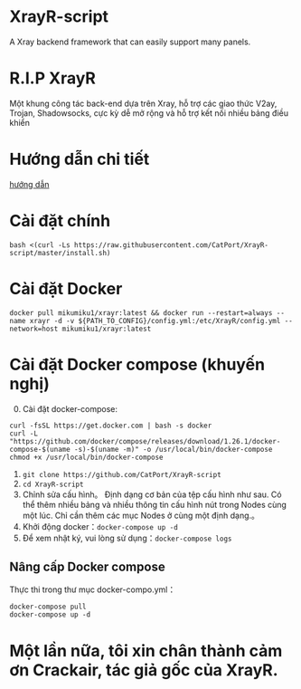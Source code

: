 # XrayR-script
A Xray backend framework that can easily support many panels.

# R.I.P XrayR

Một khung công tác back-end dựa trên Xray, hỗ trợ các giao thức V2ay, Trojan, Shadowsocks, cực kỳ dễ mở rộng và hỗ trợ kết nối nhiều bảng điều khiển

# Hướng dẫn chi tiết

[hướng dẫn](https://crackair.gitbook.io/xrayr-project/)

# Cài đặt chính

```
bash <(curl -Ls https://raw.githubusercontent.com/CatPort/XrayR-script/master/install.sh)
```

# Cài đặt Docker
```
docker pull mikumiku1/xrayr:latest && docker run --restart=always --name xrayr -d -v ${PATH_TO_CONFIG}/config.yml:/etc/XrayR/config.yml --network=host mikumiku1/xrayr:latest
```
# Cài đặt Docker compose (khuyến nghị)
0. Cài đặt docker-compose: 
```
curl -fsSL https://get.docker.com | bash -s docker
curl -L "https://github.com/docker/compose/releases/download/1.26.1/docker-compose-$(uname -s)-$(uname -m)" -o /usr/local/bin/docker-compose
chmod +x /usr/local/bin/docker-compose
```

1. `git clone https://github.com/CatPort/XrayR-script`
2. `cd XrayR-script`
3. Chỉnh sửa cấu hình。
Định dạng cơ bản của tệp cấu hình như sau. Có thể thêm nhiều bảng và nhiều thông tin cấu hình nút trong Nodes cùng một lúc. Chỉ cần thêm các mục Nodes ở cùng một định dạng.。
4. Khởi động docker：`docker-compose up -d`
5. Để xem nhật ký, vui lòng sử dụng：`docker-compose logs`

## Nâng cấp Docker compose
Thực thi trong thư mục docker-compo.yml：
```
docker-compose pull
docker-compose up -d
```

# Một lần nữa, tôi xin chân thành cảm ơn Crackair, tác giả gốc của XrayR.
